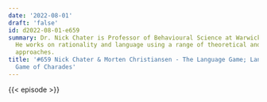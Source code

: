 ```yaml
---
date: '2022-08-01'
draft: 'false'
id: d2022-08-01-e659
summary: Dr. Nick Chater is Professor of Behavioural Science at Warwick Business School.
  He works on rationality and language using a range of theoretical and experimental
  approaches.
title: '#659 Nick Chater & Morten Christiansen - The Language Game; Language as a
  Game of Charades'
---
```

{{< episode >}}
